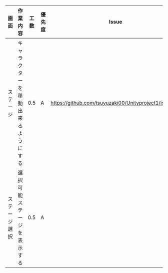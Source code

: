 画面|作業内容|工数|優先度|Issue
--- | --- | --- | --- | ---
ステージ|キャラクターを移動出来るようにする|0.5|A|https://github.com/tsuyuzaki00/Unityproject1/issues/1
ステージ選択|選択可能ステージを表示する|0.5|A|
